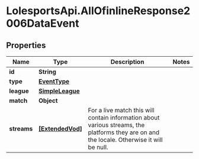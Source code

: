 # LolesportsApi.AllOfinlineResponse2006DataEvent

## Properties
Name | Type | Description | Notes
------------ | ------------- | ------------- | -------------
**id** | **String** |  | 
**type** | [**EventType**](EventType.md) |  | 
**league** | [**SimpleLeague**](SimpleLeague.md) |  | 
**match** | **Object** |  | 
**streams** | [**[ExtendedVod]**](ExtendedVod.md) | For a live match this will contain information about various streams, the platforms they are on and the locale.  Otherwise it will be null.  | 
